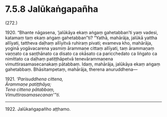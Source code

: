 # 7.5.8 Jalūkaṅgapañha

(272.)

1920\. “Bhante nāgasena, ‘jalūkāya ekaṃ aṅgaṃ gahetabban’ti yaṃ vadesi, katamaṃ taṃ ekaṃ aṅgaṃ gahetabban”ti? “Yathā, mahārāja, jalūkā yattha allīyati, tattheva daḷhaṃ allīyitvā ruhiraṃ pivati; evameva kho, mahārāja, yoginā yogāvacarena yasmiṃ ārammaṇe cittaṃ allīyati, taṃ ārammaṇaṃ vaṇṇato ca saṇṭhānato ca disato ca okāsato ca paricchedato ca liṅgato ca nimittato ca daḷhaṃ patiṭṭhāpetvā tenevārammaṇena vimuttirasamasecanakaṃ pātabbaṃ. Idaṃ, mahārāja, jalūkāya ekaṃ aṅgaṃ gahetabbaṃ. Bhāsitampetaṃ, mahārāja, therena anuruddhena—

1921\. _‘Parisuddhena cittena,_  
_Ārammaṇe patiṭṭhāya;_  
_Tena cittena pātabbaṃ,_  
_Vimuttirasamasecanan’”ti._  

---

1922\. Jalūkaṅgapañho aṭṭhamo.
